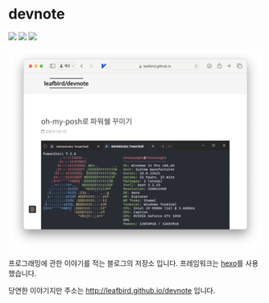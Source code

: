 # devnote 

<img src="https://img.shields.io/github/languages/code-size/leafbird/devnote" /> <img src="https://img.shields.io/github/repo-size/leafbird/devnote" /> <img src="https://img.shields.io/github/last-commit/leafbird/devnote" />

![Alt text](./screenshot/intro.png)

프로그래밍에 관한 이야기를 적는 블로그의 저장소 입니다. 프레임워크는 [hexo](https://hexo.io/ko/)를 사용했습니다.

당연한 이야기지만 주소는 http://leafbird.github.io/devnote 입니다.
